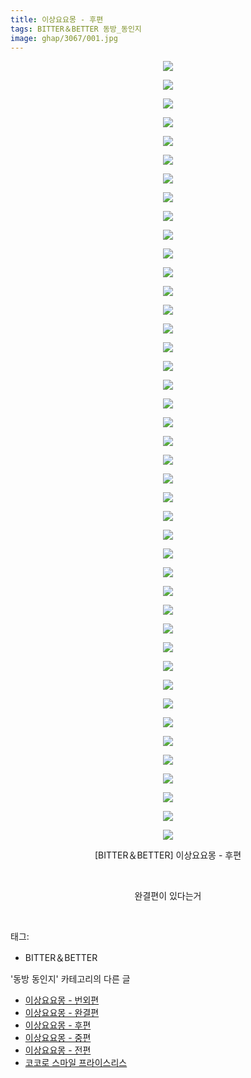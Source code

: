 ```yaml
---
title: 이상요요몽 - 후편
tags: BITTER＆BETTER 동방_동인지
image: ghap/3067/001.jpg
---
```

<div class="article">
<p style="text-align: center; clear: none; float: none;"><img src="{{ site.nasurl }}/ghap/3067/001.jpg"/></p>
<p style="text-align: center; clear: none; float: none;"><img src="{{ site.nasurl }}/ghap/3067/002.jpg"/></p>
<p style="text-align: center; clear: none; float: none;"><img src="{{ site.nasurl }}/ghap/3067/003.jpg"/></p>
<p style="text-align: center; clear: none; float: none;"><img src="{{ site.nasurl }}/ghap/3067/004.jpg"/></p>
<p style="text-align: center; clear: none; float: none;"><img src="{{ site.nasurl }}/ghap/3067/005.jpg"/></p>
<p style="text-align: center; clear: none; float: none;"><img src="{{ site.nasurl }}/ghap/3067/006.jpg"/></p>
<p style="text-align: center; clear: none; float: none;"><img src="{{ site.nasurl }}/ghap/3067/007.jpg"/></p>
<p style="text-align: center; clear: none; float: none;"><img src="{{ site.nasurl }}/ghap/3067/008.jpg"/></p>
<p style="text-align: center; clear: none; float: none;"><img src="{{ site.nasurl }}/ghap/3067/009.jpg"/></p>
<p style="text-align: center; clear: none; float: none;"><img src="{{ site.nasurl }}/ghap/3067/010.jpg"/></p>
<p style="text-align: center; clear: none; float: none;"><img src="{{ site.nasurl }}/ghap/3067/011.jpg"/></p>
<p style="text-align: center; clear: none; float: none;"><img src="{{ site.nasurl }}/ghap/3067/012.jpg"/></p>
<p style="text-align: center; clear: none; float: none;"><img src="{{ site.nasurl }}/ghap/3067/013.jpg"/></p>
<p style="text-align: center; clear: none; float: none;"><img src="{{ site.nasurl }}/ghap/3067/014.jpg"/></p>
<p style="text-align: center; clear: none; float: none;"><img src="{{ site.nasurl }}/ghap/3067/015.jpg"/></p>
<p style="text-align: center; clear: none; float: none;"><img src="{{ site.nasurl }}/ghap/3067/016.jpg"/></p>
<p style="text-align: center; clear: none; float: none;"><img src="{{ site.nasurl }}/ghap/3067/017.jpg"/></p>
<p style="text-align: center; clear: none; float: none;"><img src="{{ site.nasurl }}/ghap/3067/018.jpg"/></p>
<p style="text-align: center; clear: none; float: none;"><img src="{{ site.nasurl }}/ghap/3067/019.jpg"/></p>
<p style="text-align: center; clear: none; float: none;"><img src="{{ site.nasurl }}/ghap/3067/020.jpg"/></p>
<p style="text-align: center; clear: none; float: none;"><img src="{{ site.nasurl }}/ghap/3067/021.jpg"/></p>
<p style="text-align: center; clear: none; float: none;"><img src="{{ site.nasurl }}/ghap/3067/022.jpg"/></p>
<p style="text-align: center; clear: none; float: none;"><img src="{{ site.nasurl }}/ghap/3067/023.jpg"/></p>
<p style="text-align: center; clear: none; float: none;"><img src="{{ site.nasurl }}/ghap/3067/024.jpg"/></p>
<p style="text-align: center; clear: none; float: none;"><img src="{{ site.nasurl }}/ghap/3067/025.jpg"/></p>
<p style="text-align: center; clear: none; float: none;"><img src="{{ site.nasurl }}/ghap/3067/026.jpg"/></p>
<p style="text-align: center; clear: none; float: none;"><img src="{{ site.nasurl }}/ghap/3067/027.jpg"/></p>
<p style="text-align: center; clear: none; float: none;"><img src="{{ site.nasurl }}/ghap/3067/028.jpg"/></p>
<p style="text-align: center; clear: none; float: none;"><img src="{{ site.nasurl }}/ghap/3067/029.jpg"/></p>
<p style="text-align: center; clear: none; float: none;"><img src="{{ site.nasurl }}/ghap/3067/030.jpg"/></p>
<p style="text-align: center; clear: none; float: none;"><img src="{{ site.nasurl }}/ghap/3067/031.jpg"/></p>
<p style="text-align: center; clear: none; float: none;"><img src="{{ site.nasurl }}/ghap/3067/032.jpg"/></p>
<p style="text-align: center; clear: none; float: none;"><img src="{{ site.nasurl }}/ghap/3067/033.jpg"/></p>
<p style="text-align: center; clear: none; float: none;"><img src="{{ site.nasurl }}/ghap/3067/034.jpg"/></p>
<p style="text-align: center; clear: none; float: none;"><img src="{{ site.nasurl }}/ghap/3067/035.jpg"/></p>
<p style="text-align: center; clear: none; float: none;"><img src="{{ site.nasurl }}/ghap/3067/036.jpg"/></p>
<p style="text-align: center; clear: none; float: none;"><img src="{{ site.nasurl }}/ghap/3067/037.jpg"/></p>
<p style="text-align: center; clear: none; float: none;"><img src="{{ site.nasurl }}/ghap/3067/038.jpg"/></p>
<p style="text-align: center; clear: none; float: none;"><img src="{{ site.nasurl }}/ghap/3067/039.jpg"/></p>
<p style="text-align: center; clear: none; float: none;"><img src="{{ site.nasurl }}/ghap/3067/040.jpg"/></p>
<p style="text-align: center; clear: none; float: none;"><img src="{{ site.nasurl }}/ghap/3067/041.jpg"/></p>
<p style="text-align: center; clear: none; float: none;"><img src="{{ site.nasurl }}/ghap/3067/042.jpg"/></p>
<p style="text-align: center; clear: none; float: none;">[BITTER＆BETTER] 이상요요몽 - 후편</p>
<p style="text-align: center; clear: none; float: none;"><br/></p>
<p style="text-align: center; clear: none; float: none;">완결편이 있다는거</p>
<p><br/></p>
</div><div class="tagTrail">
<p>태그: </p>
<ul>
<li>BITTER＆BETTER</li>
</ul>
</div><div class="another">
<p>'동방 동인지' 카테고리의 다른 글</p>
<ul>
<li><a href="/2017-01-05-ghap_3069">이상요요몽 - 번외편</a></li>
<li><a href="/2017-01-05-ghap_3068">이상요요몽 - 완결편</a></li>
<li><a href="/2017-01-05-ghap_3067">이상요요몽 - 후편</a></li>
<li><a href="/2017-01-05-ghap_3066">이상요요몽 - 중편</a></li>
<li><a href="/2017-01-05-ghap_3065">이상요요몽 - 전편</a></li>
<li><a href="/2017-01-05-ghap_3064">코코로 스마일 프라이스리스</a></li>
</ul>
</div><div class="cb_module cb_fluid">
<div class="cb_wrt cb_profile">
</div><!-- commentList close -->
</div>